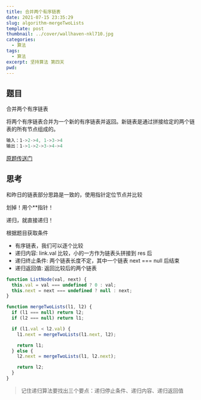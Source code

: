 ```yaml
---
title: 合并两个有序链表
date: 2021-07-15 23:35:29
slug: algorithm-mergeTwoLists
template: post
thumbnail: ../cover/wallhaven-nkl710.jpg
categories:
  - 算法
tags:
  - 算法
excerpt: 坚持算法 第四天
pwd:
---
```


## 题目

合并两个有序链表

将两个有序链表合并为一个新的有序链表并返回。新链表是通过拼接给定的两个链表的所有节点组成的。

```js
输入：1->2->4, 1->3->4
输出：1->1->2->3->4->4
```

[原题传送门](https://leetcode-cn.com/problems/merge-two-sorted-lists/)

## 思考

和昨日的链表部分思路是一致的，使用指针定位节点并比较

划掉！用个\*\*指针！

递归，就直接递归！

根据题目获取条件

- 有序链表，我们可以逐个比较
- 递归内容: link.val 比较，小的一方作为链表头拼接到 res 后
- 递归终止条件: 两个链表长度不定，其中一个链表 next === null 后结束
- 递归返回值: 返回比较后的两个链表

```js
function ListNode(val, next) {
  this.val = val === undefined ? 0 : val;
  this.next = next === undefined ? null : next;
}
```

```js
function mergeTwoLists(l1, l2) {
  if (l1 === null) return l2;
  if (l2 === null) return l1;

  if (l1.val < l2.val) {
    l1.next = mergeTwoLists(l1.next, l2);

    return l1;
  } else {
    l2.next = mergeTwoLists(l1, l2.next);

    return l2;
  }
}
```

> 记住递归算法要找出三个要点：递归停止条件、递归内容、递归返回值
